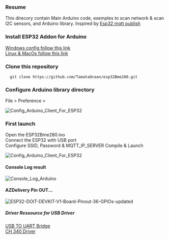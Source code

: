### Resume
This direcory contain Main Arduino code, exemples to scan network & scan I2C sensors, and Arduino library. 
Inspired by [Esp32 mqtt publish](https://randomnerdtutorials.com/esp32-mqtt-publish-subscribe-arduino-ide/)

### Install ESP32 Addon for Arduino
[Windows config follow this link](https://randomnerdtutorials.com/installing-the-esp32-board-in-arduino-ide-windows-instructions/)  
[Linux & MacOs follow this link](https://randomnerdtutorials.com/installing-the-esp32-board-in-arduino-ide-mac-and-linux-instructions/)  

### Clone this repository  
>
      git clone https://github.com/TamataOcean/esp32Bme280.git
     
### Configure Arduino library directory
File > Preference > 

![Config_Arduino_Client_For_ESP32](https://user-images.githubusercontent.com/25310798/76499307-c55a4980-643e-11ea-9f10-c07390334761.jpg)

### First launch 
Open the ESP32Bme280.ino  
Connect the ESP32 with USB port  
Configure SSID, Password & MQTT_IP_SERVER
Compile & Launch 

![Config_Arduino_Client_For_ESP32](https://user-images.githubusercontent.com/25310798/76503487-4c5ef000-6446-11ea-92b3-def1f87c8c99.jpg)

#### Console Log result
![Console_Log_Arduino](https://user-images.githubusercontent.com/25310798/76503188-b2974300-6445-11ea-8ea9-87c9dea87004.jpg)

#### AZDelivery Pin OUT...
![ESP32-DOIT-DEVKIT-V1-Board-Pinout-36-GPIOs-updated](https://user-images.githubusercontent.com/25310798/76535881-dffee380-647b-11ea-9cc1-0aa3fd092c9f.jpg)

##### Driver Ressource for USB Driver
[USB TO UART Bridge](https://www.silabs.com/products/development-tools/software/usb-to-uart-bridge-vcp-drivers)  
[CH 340 Driver](http://283.mytrademe.info/ch340.html)

